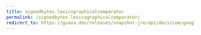 ```yaml
---
title: signedbytes.lexicographicalcomparator
permalink: /signedbytes.lexicographicalcomparator/
redirect_to: https://guava.dev/releases/snapshot-jre/api/docs/com/google/common/primitives/SignedBytes.html#lexicographicalComparator--
---
```

